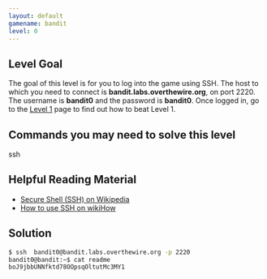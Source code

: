 ```yaml
---
layout: default
gamename: bandit
level: 0
---
```

Level Goal
----------
The goal of this level is for you to log into the game using SSH.
The host to which you need to connect is
**bandit.labs.overthewire.org**, on port 2220.
The username is **bandit0** and the password is **bandit0**. Once
logged in, go to the [Level 1][] page to find out how to beat Level
1.

Commands you may need to solve this level
-----------------------------------------
ssh

Helpful Reading Material
------------------------
- [Secure Shell (SSH) on Wikipedia][]
- [How to use SSH on wikiHow][]

[Level 1]: /wargames/bandit/bandit1.html
[Secure Shell (SSH) on Wikipedia]: http://en.wikipedia.org/wiki/Secure_Shell
[How to use SSH on wikiHow]: http://www.wikihow.com/Use-SSH

Solution
--------------------------
```bash
$ ssh  bandit0@bandit.labs.overthewire.org -p 2220
bandit0@bandit:~$ cat readme
boJ9jbbUNNfktd78OOpsqOltutMc3MY1
```
